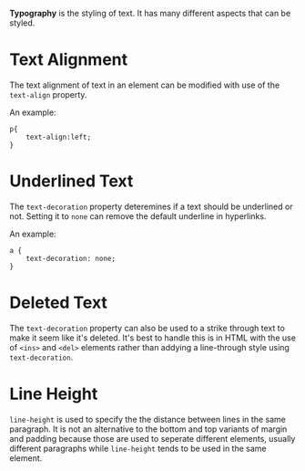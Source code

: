 **Typography** is the styling of text. It has many different aspects that can be styled.


# Text Alignment

The text alignment of text in an element can be modified with use of the `text-align` property. 

An example:

```
p{
    text-align:left;
}
```

# Underlined Text

The `text-decoration` property deteremines if a text should be underlined or not. Setting it to `none` can remove the default underline in hyperlinks.

An example:
```
a {
    text-decoration: none;
}
```

# Deleted Text

The `text-decoration` property can also be used to a strike through text to make it seem like it's deleted. It's best to handle this is in HTML with the use of `<ins>` and `<del>` elements rather than addying a line-through style using `text-decoration`.

# Line Height

`line-height` is used to specify the the distance between lines in the same paragraph. It is not an alternative to the bottom and top variants of margin and padding because those are used to seperate different elements, usually different paragraphs while `line-height` tends to be used in the same element.